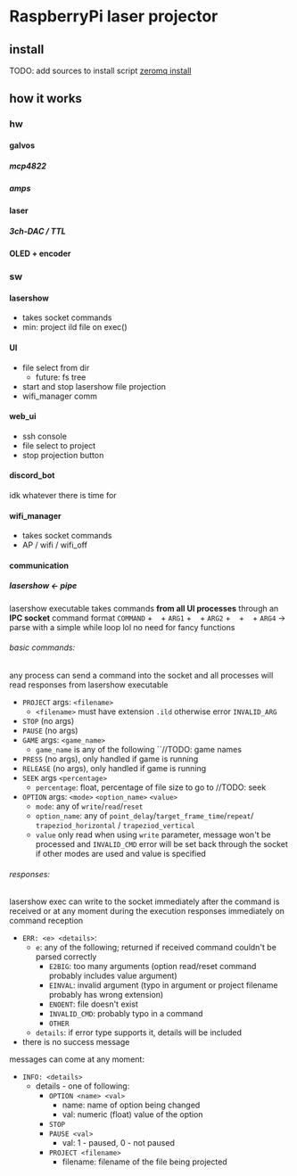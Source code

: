 # RaspberryPi laser projector

## install
TODO: add sources to install script
[zeromq install](https://github.com/MonsieurV/ZeroMQ-RPi)



## how it works

### hw

#### galvos

##### mcp4822

##### amps

#### laser

##### 3ch-DAC / TTL

#### OLED + encoder


### sw

#### lasershow
- takes socket commands
- min: project ild file on exec()

#### UI
- file select from dir
  - future: fs tree
- start and stop lasershow file projection
- wifi_manager comm

#### web_ui
- ssh console
- file select to project
- stop projection button

#### discord_bot
idk whatever there is time for

#### wifi_manager
- takes socket commands
- AP / wifi / wifi_off

#### communication
##### lasershow <- pipe

lasershow executable takes commands **from all UI processes** through an **IPC socket**
command format
`COMMAND` + ` ` + `ARG1` + ` ` + `ARG2` + ` ` + ` ` + `ARG4`
-> parse with a simple while loop lol no need for fancy functions

###### basic commands:
any process can send a command into the socket and all processes will read responses from lasershow executable
- `PROJECT` args: `<filename>`
  - `<filename>` must have extension `.ild`<!-- or `.lpc`(laserprojector_custom) --> otherwise error `INVALID_ARG`
- `STOP` (no args)
- `PAUSE` (no args)
- `GAME` args: `<game_name>`
  - `game_name` is any of the following ``//TODO: game names
- `PRESS` (no args), only handled if game is running
- `RELEASE` (no args), only handled if game is running
- `SEEK` args `<percentage>`
  - `percentage`: float, percentage of file size to go to //TODO: seek
- `OPTION` args: `<mode>` `<option_name>` `<value>`
  - `mode`: any of `write`/`read`/`reset`
  - `option_name`: any of `point_delay`/`target_frame_time`/`repeat`/ `trapeziod_horizontal` / `trapeziod_vertical`
  - `value` only read when using `write` parameter, message won't be processed and `INVALID_CMD` error will be set back through the socket if other modes are used and value is specified

###### responses:
lasershow exec can write to the socket immediately after the command is received or at any moment during the execution
responses immediately on command reception
- `ERR: <e> <details>`:
  - `e`: any of the following; returned if received command couldn't be parsed correctly
    - `E2BIG`: too many arguments (option read/reset command probably includes value argument)
    - `EINVAL`: invalid argument (typo in argument or project filename probably has wrong extension)
    - `ENOENT`: file doesn't exist
    - `INVALID_CMD`: probably typo in a command
    - `OTHER`
  - `details`: if error type supports it, details will be included
- there is no success message

messages can come at any moment:
- `INFO: <details>`
  - details - one of following:
    - `OPTION <name> <val>`
      - name: name of option being changed
      - val: numeric (float) value of the option 
    - `STOP`
    - `PAUSE <val>`
      - val: 1 - paused, 0 - not paused
    - `PROJECT <filename>`
      - filename: filename of the file being projected

